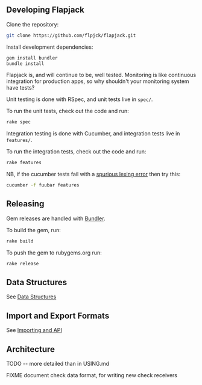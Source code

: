 Developing Flapjack
-------------------

Clone the repository:

```bash
git clone https://github.com/flpjck/flapjack.git
```

Install development dependencies:

```bash
gem install bundler
bundle install
```

Flapjack is, and will continue to be, well tested. Monitoring is like continuous
integration for production apps, so why shouldn't your monitoring system have tests?

Unit testing is done with RSpec, and unit tests live in `spec/`.

To run the unit tests, check out the code and run:

```bash
rake spec
```

Integration testing is done with Cucumber, and integration tests live in `features/`.

To run the integration tests, check out the code and run:

```bash
rake features
```

NB, if the cucumber tests fail with a [spurious lexing error](https://github.com/cucumber/gherkin/issues/182) then try this:

```bash
cucumber -f fuubar features
```


Releasing
---------

Gem releases are handled with [Bundler](http://gembundler.com/rubygems.html).

To build the gem, run:

```bash
rake build
```

To push the gem to rubygems.org run:

```bash
rake release
```

Data Structures
---------------
See [Data Structures](DATA_STRUCTURES)

Import and Export Formats
-------------------------
See [Importing and API](IMPORTING)

Architecture
------------

TODO -- more detailed than in USING.md

FIXME document check data format, for writing new check receivers
